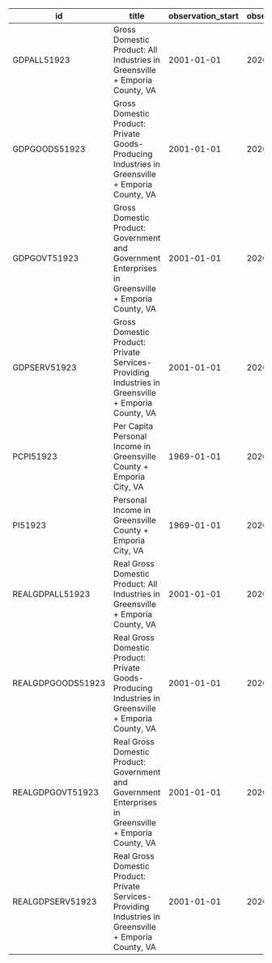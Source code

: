 | id                | title                                                                                                  | observation_start   | observation_end   |
|-------------------|--------------------------------------------------------------------------------------------------------|---------------------|-------------------|
| GDPALL51923       | Gross Domestic Product: All Industries in Greensville + Emporia County, VA                             | 2001-01-01          | 2020-01-01        |
| GDPGOODS51923     | Gross Domestic Product: Private Goods-Producing Industries in Greensville + Emporia County, VA         | 2001-01-01          | 2020-01-01        |
| GDPGOVT51923      | Gross Domestic Product: Government and Government Enterprises in Greensville + Emporia County, VA      | 2001-01-01          | 2020-01-01        |
| GDPSERV51923      | Gross Domestic Product: Private Services-Providing Industries in Greensville + Emporia County, VA      | 2001-01-01          | 2020-01-01        |
| PCPI51923         | Per Capita Personal Income in Greensville County + Emporia City, VA                                    | 1969-01-01          | 2020-01-01        |
| PI51923           | Personal Income in Greensville County + Emporia City, VA                                               | 1969-01-01          | 2020-01-01        |
| REALGDPALL51923   | Real Gross Domestic Product: All Industries in Greensville + Emporia County, VA                        | 2001-01-01          | 2020-01-01        |
| REALGDPGOODS51923 | Real Gross Domestic Product: Private Goods-Producing Industries in Greensville + Emporia County, VA    | 2001-01-01          | 2020-01-01        |
| REALGDPGOVT51923  | Real Gross Domestic Product: Government and Government Enterprises in Greensville + Emporia County, VA | 2001-01-01          | 2020-01-01        |
| REALGDPSERV51923  | Real Gross Domestic Product: Private Services-Providing Industries in Greensville + Emporia County, VA | 2001-01-01          | 2020-01-01        |